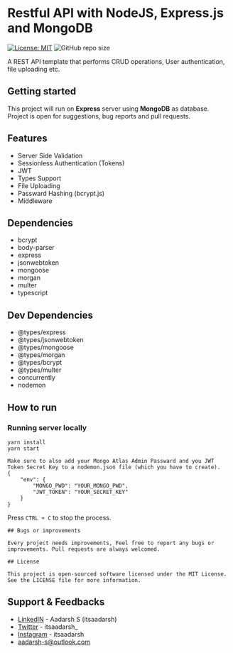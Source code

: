 # Restful API with NodeJS, Express.js and MongoDB

[![License: MIT](https://img.shields.io/badge/License-MIT-yellow.svg)](https://github.com/Itsaadarsh/nodeJS-express-postgreSQL/blob/master/LICENSE)
![GitHub repo size](https://img.shields.io/github/repo-size/Itsaadarsh/nodeJS-express-postgreSQL)

A REST API template that performs CRUD operations, User authentication, file uploading etc.

## Getting started

This project will run on **Express** server using **MongoDB** as database. Project is open for suggestions, bug reports and pull requests.

## Features

- Server Side Validation
- Sessionless Authentication (Tokens)
- JWT
- Types Support
- File Uploading
- Passward Hashing (bcrypt.js)
- Middleware

## Dependencies

- bcrypt
- body-parser
- express
- jsonwebtoken
- mongoose
- morgan
- multer
- typescript

## Dev Dependencies

- @types/express
- @types/jsonwebtoken
- @types/mongoose
- @types/morgan
- @types/bcrypt
- @types/multer
- concurrently
- nodemon

## How to run

### Running server locally

```
yarn install
yarn start
```

```
Make sure to also add your Mongo Atlas Admin Passward and you JWT Token Secret Key to a nodemon.json file (which you have to create).
{
    "env": {
        "MONGO_PWD": "YOUR_MONGO_PWD",
        "JWT_TOKEN": "YOUR_SECRET_KEY"
    }
}
```

Press `CTRL + C` to stop the process.

```
## Bugs or improvements

Every project needs improvements, Feel free to report any bugs or improvements. Pull requests are always welcomed.

## License

This project is open-sourced software licensed under the MIT License. See the LICENSE file for more information.
```

## Support & Feedbacks

- [LinkedIN](https://www.linkedin.com/in/itsaadarsh/ 'Linkedin') - Aadarsh S (itsaadarsh)
- [Twitter](https://www.twitter.com/itsaadarsh_ 'Twitter') - itsaadarsh\_
- [Instagram](https://www.instagram.com/itsaadarsh/ '@itsaadarsh') - itsaadarsh
- aadarsh-s@outlook.com
